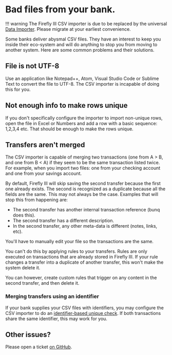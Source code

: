 # Bad files from your bank.

!!! warning
    The Firefly III CSV importer is due to be replaced by the universal [Data Importer](https://docs.firefly-iii.org/data-importer/). Please migrate at your earliest convenience.

Some banks deliver abysmal CSV files. They have an interest to keep you inside their eco-system and will do anything to stop you from moving to another system. Here are some common problems and their solutions.

## File is not UTF-8

Use an application like Notepad++, Atom, Visual Studio Code or Sublime Text to convert the file to UTF-8. The CSV importer is incapable of doing this for you.

## Not enough info to make rows unique

If you don't specifically configure the importer to import non-unique rows, open the file in Excel or Numbers and add a row with a basic sequence: 1,2,3,4 etc. That should be enough to make the rows unique.

## Transfers aren't merged

The CSV importer is capable of merging two transactions (one from A > B, and one from B < A) if they seem to be the same transaction listed twice. For example, when you import two files: one from your checking account and one from your savings account.

By default, Firefly III will skip saving the second transfer because the first one already exists. The second is recognized as a duplicate because all the fields are the same. This may not always be the case. Examples that will stop this from happening are:

- The second transfer has another internal transaction reference (bunq does this).
- The second transfer has a different description.
- In the second transfer, any other meta-data is different (notes, links, etc).

You'll have to manually edit your file so the transactions are the same.

You can't do this by applying rules to your transfers. Rules are only executed on transactions that are already stored in Firefly III. If your rule changes a transfer into a duplicate of another transfer, this won't make the system delete it.

You can however, create custom rules that trigger on any content in the second transfer, and then delete it.

### Merging transfers using an identifier

If your bank supplies your CSV files with identifiers, you may configure the CSV importer to do an [identifier-based unique check](../usage/configure.md). If both transactions share the same identifier, this may work for you. 

## Other issues?

Please open a ticket [on GitHub](https://github.com/firefly-iii/firefly-iii/).
